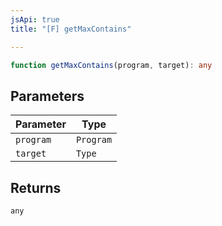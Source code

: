 ```yaml
---
jsApi: true
title: "[F] getMaxContains"

---
```

```ts
function getMaxContains(program, target): any
```

## Parameters

| Parameter | Type |
| ------ | ------ |
| `program` | `Program` |
| `target` | `Type` |

## Returns

`any`
